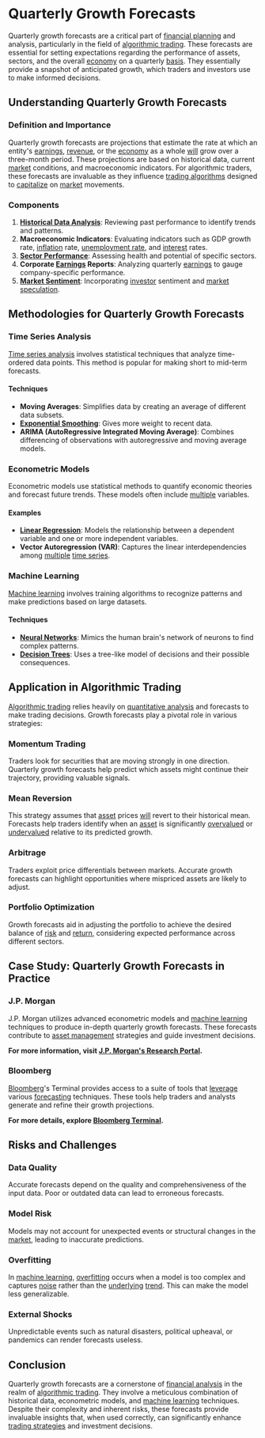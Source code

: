 # Quarterly Growth Forecasts

Quarterly growth forecasts are a critical part of [financial planning](../f/financial_planning.md) and analysis, particularly in the field of [algorithmic trading](../a/algorithmic_trading.md). These forecasts are essential for setting expectations regarding the performance of assets, sectors, and the overall [economy](../e/economy.md) on a quarterly [basis](../b/basis.md). They essentially provide a snapshot of anticipated growth, which traders and investors use to make informed decisions.

## Understanding Quarterly Growth Forecasts

### Definition and Importance
Quarterly growth forecasts are projections that estimate the rate at which an entity's [earnings](../e/earnings.md), [revenue](../r/revenue.md), or the [economy](../e/economy.md) as a whole [will](../w/will.md) grow over a three-month period. These projections are based on historical data, current [market](../m/market.md) conditions, and macroeconomic indicators. For algorithmic traders, these forecasts are invaluable as they influence [trading algorithms](../t/trading_algorithms.md) designed to [capitalize](../c/capitalize.md) on [market](../m/market.md) movements.

### Components
1. **[Historical Data Analysis](../h/historical_data_analysis.md)**: Reviewing past performance to identify trends and patterns.
2. **Macroeconomic Indicators**: Evaluating indicators such as GDP growth rate, [inflation](../i/inflation.md) rate, [unemployment rate](../u/unemployment_rate.md), and [interest](../i/interest.md) rates.
3. **[Sector Performance](../s/sector_performance.md)**: Assessing health and potential of specific sectors.
4. **Corporate [Earnings](../e/earnings.md) Reports**: Analyzing quarterly [earnings](../e/earnings.md) to gauge company-specific performance.
5. **[Market Sentiment](../m/market_sentiment.md)**: Incorporating [investor](../i/investor.md) sentiment and [market](../m/market.md) [speculation](../s/speculation.md).

## Methodologies for Quarterly Growth Forecasts

### Time Series Analysis
[Time series analysis](../t/time_series_analysis.md) involves statistical techniques that analyze time-ordered data points. This method is popular for making short to mid-term forecasts.

#### Techniques
- **Moving Averages**: Simplifies data by creating an average of different data subsets.
- **[Exponential Smoothing](../e/exponential_smoothing.md)**: Gives more weight to recent data.
- **ARIMA (AutoRegressive Integrated Moving Average)**: Combines differencing of observations with autoregressive and moving average models.

### Econometric Models
Econometric models use statistical methods to quantify economic theories and forecast future trends. These models often include [multiple](../m/multiple.md) variables.

#### Examples
- **[Linear Regression](../l/linear_regression.md)**: Models the relationship between a dependent variable and one or more independent variables.
- **Vector Autoregression (VAR)**: Captures the linear interdependencies among [multiple](../m/multiple.md) [time series](../t/time_series.md).

### Machine Learning
[Machine learning](../m/machine_learning.md) involves training algorithms to recognize patterns and make predictions based on large datasets.

#### Techniques
- **[Neural Networks](../n/neural_networks_in_trading.md)**: Mimics the human brain's network of neurons to find complex patterns.
- **[Decision Trees](../d/decision_trees.md)**: Uses a tree-like model of decisions and their possible consequences.

## Application in Algorithmic Trading
[Algorithmic trading](../a/algorithmic_trading.md) relies heavily on [quantitative analysis](../q/quantitative_analysis.md) and forecasts to make trading decisions. Growth forecasts play a pivotal role in various strategies:

### Momentum Trading
Traders look for securities that are moving strongly in one direction. Quarterly growth forecasts help predict which assets might continue their trajectory, providing valuable signals.

### Mean Reversion
This strategy assumes that [asset](../a/asset.md) prices [will](../w/will.md) revert to their historical mean. Forecasts help traders identify when an [asset](../a/asset.md) is significantly [overvalued](../o/overvalued.md) or [undervalued](../u/undervalued.md) relative to its predicted growth.

### Arbitrage
Traders exploit price differentials between markets. Accurate growth forecasts can highlight opportunities where mispriced assets are likely to adjust.

### Portfolio Optimization
Growth forecasts aid in adjusting the portfolio to achieve the desired balance of [risk](../r/risk.md) and [return](../r/return.md), considering expected performance across different sectors.

## Case Study: Quarterly Growth Forecasts in Practice

### J.P. Morgan
J.P. Morgan utilizes advanced econometric models and [machine learning](../m/machine_learning.md) techniques to produce in-depth quarterly growth forecasts. These forecasts contribute to [asset management](../a/asset_management.md) strategies and guide investment decisions.

**For more information, visit [J.P. Morgan's Research Portal](https://www.jpmorgan.com/insights/research).**

### Bloomberg
[Bloomberg](../b/bloomberg.md)'s Terminal provides access to a suite of tools that [leverage](../l/leverage.md) various [forecasting](../f/forecasting.md) techniques. These tools help traders and analysts generate and refine their growth projections.

**For more details, explore [Bloomberg Terminal](https://www.bloomberg.com/professional/solution/bloomberg-terminal/).**

## Risks and Challenges

### Data Quality
Accurate forecasts depend on the quality and comprehensiveness of the input data. Poor or outdated data can lead to erroneous forecasts.

### Model Risk
Models may not account for unexpected events or structural changes in the [market](../m/market.md), leading to inaccurate predictions.

### Overfitting
In [machine learning](../m/machine_learning.md), [overfitting](../o/overfitting.md) occurs when a model is too complex and captures [noise](../n/noise.md) rather than the [underlying](../u/underlying.md) [trend](../t/trend.md). This can make the model less generalizable.

### External Shocks
Unpredictable events such as natural disasters, political upheaval, or pandemics can render forecasts useless.

## Conclusion
Quarterly growth forecasts are a cornerstone of [financial analysis](../f/financial_analysis.md) in the realm of [algorithmic trading](../a/algorithmic_trading.md). They involve a meticulous combination of historical data, econometric models, and [machine learning](../m/machine_learning.md) techniques. Despite their complexity and inherent risks, these forecasts provide invaluable insights that, when used correctly, can significantly enhance [trading strategies](../t/trading_strategies.md) and investment decisions.
